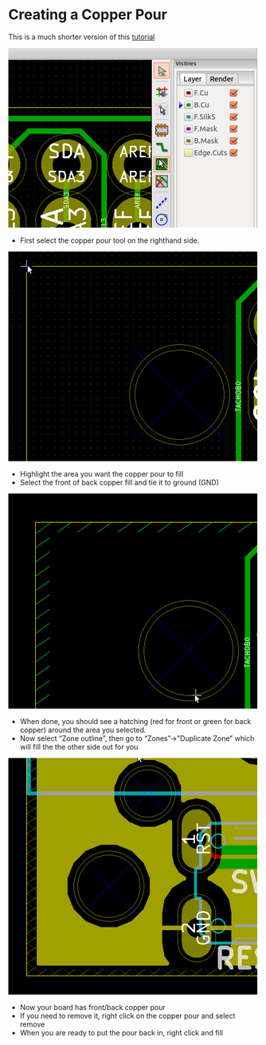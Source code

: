 # Creating a Copper Pour

This is a much shorter version of this [tutorial](https://www.wayneandlayne.com/blog/2013/02/26/kicad-tutorial-copper-pours-fills/)

![](pics/fills_select_tool.png)

- First select the copper pour tool on the righthand side.

![](pics/fills_click_board_corner.png)

- Highlight the area you want the copper pour to fill
- Select the front of back copper fill and tie it to ground (GND)

![](pics/fills_hatching.png)

- When done, you should see a hatching (red for front or green for back copper) around the area you selected.
- Now select “Zone outline”, then go to “Zones”->”Duplicate Zone” which will fill the the other side out for you

![](pics/fills_finished.png)

- Now your board has front/back copper pour
- If you need to remove it, right click on the copper pour and select remove
- When you are ready to put the pour back in, right click and fill



